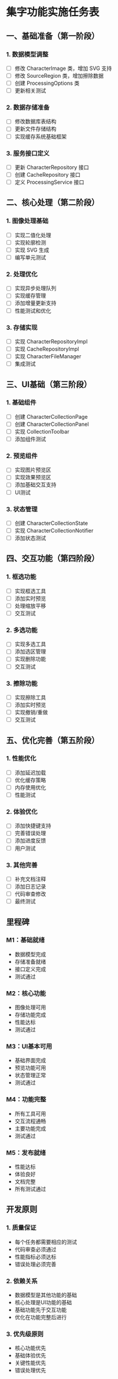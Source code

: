 # 集字功能实施任务表

## 一、基础准备（第一阶段）

### 1. 数据模型调整

- [ ] 修改 CharacterImage 类，增加 SVG 支持
- [ ] 修改 SourceRegion 类，增加擦除数据
- [ ] 创建 ProcessingOptions 类
- [ ] 更新相关测试

### 2. 数据存储准备

- [ ] 修改数据库表结构
- [ ] 更新文件存储结构
- [ ] 实现缓存系统基础框架

### 3. 服务接口定义

- [ ] 更新 CharacterRepository 接口
- [ ] 创建 CacheRepository 接口
- [ ] 定义 ProcessingService 接口

## 二、核心处理（第二阶段）

### 1. 图像处理基础

- [ ] 实现二值化处理
- [ ] 实现轮廓检测
- [ ] 实现 SVG 生成
- [ ] 编写单元测试

### 2. 处理优化

- [ ] 实现异步处理队列
- [ ] 实现缓存管理
- [ ] 添加增量更新支持
- [ ] 性能测试和优化

### 3. 存储实现

- [ ] 实现 CharacterRepositoryImpl
- [ ] 实现 CacheRepositoryImpl
- [ ] 实现 CharacterFileManager
- [ ] 集成测试

## 三、UI基础（第三阶段）

### 1. 基础组件

- [ ] 创建 CharacterCollectionPage
- [ ] 创建 CharacterCollectionPanel
- [ ] 实现 CollectionToolbar
- [ ] 添加组件测试

### 2. 预览组件

- [ ] 实现图片预览区
- [ ] 实现效果预览区
- [ ] 添加基础交互支持
- [ ] UI测试

### 3. 状态管理

- [ ] 创建 CharacterCollectionState
- [ ] 实现 CharacterCollectionNotifier
- [ ] 添加状态测试

## 四、交互功能（第四阶段）

### 1. 框选功能

- [ ] 实现框选工具
- [ ] 添加实时预览
- [ ] 处理缩放平移
- [ ] 交互测试

### 2. 多选功能

- [ ] 实现多选工具
- [ ] 添加选区管理
- [ ] 实现删除功能
- [ ] 交互测试

### 3. 擦除功能

- [ ] 实现擦除工具
- [ ] 添加实时预览
- [ ] 实现撤销/重做
- [ ] 交互测试

## 五、优化完善（第五阶段）

### 1. 性能优化

- [ ] 添加延迟加载
- [ ] 优化缓存策略
- [ ] 内存使用优化
- [ ] 性能测试

### 2. 体验优化

- [ ] 添加快捷键支持
- [ ] 完善错误处理
- [ ] 添加进度反馈
- [ ] 用户测试

### 3. 其他完善

- [ ] 补充文档注释
- [ ] 添加日志记录
- [ ] 代码审查修改
- [ ] 最终测试

## 里程碑

### M1：基础就绪

- 数据模型完成
- 存储准备就绪
- 接口定义完成
- 测试通过

### M2：核心功能

- 图像处理可用
- 存储功能完成
- 性能达标
- 测试通过

### M3：UI基本可用

- 基础界面完成
- 预览功能可用
- 状态管理正常
- 测试通过

### M4：功能完整

- 所有工具可用
- 交互流程通畅
- 主要功能完成
- 测试通过

### M5：发布就绪

- 性能达标
- 体验良好
- 文档完整
- 所有测试通过

## 开发原则

### 1. 质量保证

- 每个任务都需要相应的测试
- 代码审查必须通过
- 性能指标必须达标
- 错误处理必须完善

### 2. 依赖关系

- 数据模型是其他功能的基础
- 核心处理是UI功能的基础
- 基础功能先于交互功能
- 优化在功能完整后进行

### 3. 优先级原则

- 核心功能优先
- 基础体验优先
- 关键性能优先
- 错误处理优先
